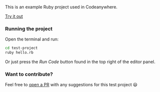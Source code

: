 This is an example Ruby project used in Codeanywhere.

[Try it out](https://app.codeanywhere.com/#https://github.com/Codeanywhere-Templates/ruby)

### Running the project

Open the terminal and run:
```sh
cd test-project
ruby hello.rb
```
Or just press the *Run Code* button found in the top right of the editor panel. 
### Want to contribute?

Feel free to [open a PR](https://github.com/Codeanywhere-Templates/ruby) with any suggestions for this test project 😃 